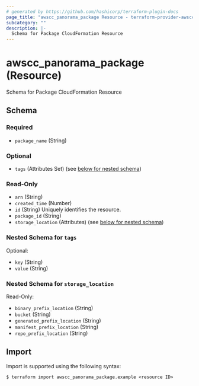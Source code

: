 ```yaml
---
# generated by https://github.com/hashicorp/terraform-plugin-docs
page_title: "awscc_panorama_package Resource - terraform-provider-awscc"
subcategory: ""
description: |-
  Schema for Package CloudFormation Resource
---
```


# awscc_panorama_package (Resource)

Schema for Package CloudFormation Resource



<!-- schema generated by tfplugindocs -->
## Schema

### Required

- `package_name` (String)

### Optional

- `tags` (Attributes Set) (see [below for nested schema](#nestedatt--tags))

### Read-Only

- `arn` (String)
- `created_time` (Number)
- `id` (String) Uniquely identifies the resource.
- `package_id` (String)
- `storage_location` (Attributes) (see [below for nested schema](#nestedatt--storage_location))

<a id="nestedatt--tags"></a>
### Nested Schema for `tags`

Optional:

- `key` (String)
- `value` (String)


<a id="nestedatt--storage_location"></a>
### Nested Schema for `storage_location`

Read-Only:

- `binary_prefix_location` (String)
- `bucket` (String)
- `generated_prefix_location` (String)
- `manifest_prefix_location` (String)
- `repo_prefix_location` (String)

## Import

Import is supported using the following syntax:

```shell
$ terraform import awscc_panorama_package.example <resource ID>
```
